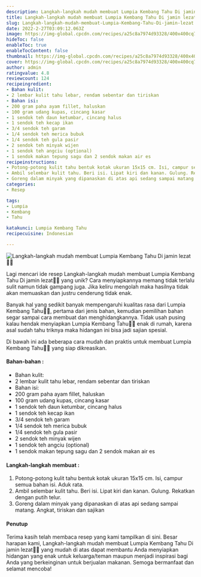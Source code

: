 ```yaml
---
description: Langkah-langkah mudah membuat Lumpia Kembang Tahu Di jamin lezat"
title: Langkah-langkah mudah membuat Lumpia Kembang Tahu Di jamin lezat
slug: Langkah-langkah-mudah-membuat-Lumpia-Kembang-Tahu-Di-jamin-lezat
date: 2022-2-27T03:09:12.063Z
image: https://img-global.cpcdn.com/recipes/a25c8a7974d93328/400x400cq70/photo.jpg
hideToc: false
enableToc: true
enableTocContent: false
thumbnail: https://img-global.cpcdn.com/recipes/a25c8a7974d93328/400x400cq70/photo.jpg
cover: https://img-global.cpcdn.com/recipes/a25c8a7974d93328/400x400cq70/photo.jpg
author: admin
ratingvalue: 4.8
reviewcount: 124
recipeingredient:
- Bahan kulit:
- 2 lembar kulit tahu lebar, rendam sebentar dan tiriskan
- Bahan isi:
- 200 gram paha ayam fillet, haluskan
- 100 gram udang kupas, cincang kasar
- 1 sendok teh daun ketumbar, cincang halus
- 1 sendok teh kecap ikan
- 3/4 sendok teh garam
- 1/4 sendok teh merica bubuk
- 1/4 sendok teh gula pasir
- 2 sendok teh minyak wijen
- 1 sendok teh angciu (optional)
- 1 sendok makan tepung sagu dan 2 sendok makan air es
recipeinstructions:
- Potong-potong kulit tahu bentuk kotak ukuran 15x15 cm. Isi, campur semua bahan isi. Aduk rata.
- Ambil selembar kulit tahu. Beri isi. Lipat kiri dan kanan. Gulung. Rekatkan dengan putih telur.
- Goreng dalam minyak yang dipanaskan di atas api sedang sampai matang. Angkat, tiriskan dan sajikan
categories:
- Resep

tags:
- Lumpia
- Kembang
- Tahu

katakunci: Lumpia Kembang Tahu
recipecuisine: Indonesian

---
```


![Langkah-langkah mudah membuat Lumpia Kembang Tahu Di jamin lezat👩‍🍳](https://img-global.cpcdn.com/recipes/a25c8a7974d93328/400x400cq70/photo.jpg)

Lagi mencari ide resep Langkah-langkah mudah membuat Lumpia Kembang Tahu Di jamin lezat👩‍🍳 yang unik? Cara menyiapkannya memang tidak terlalu sulit namun tidak gampang juga. Jika keliru mengolah maka hasilnya tidak akan memuaskan dan justru cenderung tidak enak.

Banyak hal yang sedikit banyak mempengaruhi kualitas rasa dari Lumpia Kembang Tahu👩‍🍳, pertama dari jenis bahan, kemudian pemilihan bahan segar sampai cara membuat dan menghidangkannya. Tidak usah pusing kalau hendak menyiapkan Lumpia Kembang Tahu👩‍🍳 enak di rumah, karena asal sudah tahu triknya maka hidangan ini bisa jadi sajian spesial.

Di bawah ini ada beberapa cara mudah dan praktis untuk membuat Lumpia Kembang Tahu👩‍🍳 yang siap dikreasikan.

<!--inarticleads1-->

#### Bahan-bahan :

- Bahan kulit:
- 2 lembar kulit tahu lebar, rendam sebentar dan tiriskan
- Bahan isi:
- 200 gram paha ayam fillet, haluskan
- 100 gram udang kupas, cincang kasar
- 1 sendok teh daun ketumbar, cincang halus
- 1 sendok teh kecap ikan
- 3/4 sendok teh garam
- 1/4 sendok teh merica bubuk
- 1/4 sendok teh gula pasir
- 2 sendok teh minyak wijen
- 1 sendok teh angciu (optional)
- 1 sendok makan tepung sagu dan 2 sendok makan air es

<!--inarticleads2-->

#### Langkah-langkah membuat :

1. Potong-potong kulit tahu bentuk kotak ukuran 15x15 cm. Isi, campur semua bahan isi. Aduk rata.
1. Ambil selembar kulit tahu. Beri isi. Lipat kiri dan kanan. Gulung. Rekatkan dengan putih telur.
1. Goreng dalam minyak yang dipanaskan di atas api sedang sampai matang. Angkat, tiriskan dan sajikan

#### Penutup

Terima kasih telah membaca resep yang kami tampilkan di sini. Besar harapan kami, Langkah-langkah mudah membuat Lumpia Kembang Tahu Di jamin lezat👩‍🍳 yang mudah di atas dapat membantu Anda menyiapkan hidangan yang enak untuk keluarga/teman maupun menjadi inspirasi bagi Anda yang berkeinginan untuk berjualan makanan. Semoga bermanfaat dan selamat mencoba!